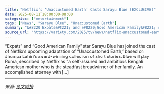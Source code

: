 ```yaml
---
title: "Netflix’s ‘Unaccustomed Earth’ Casts Sarayu Blue (EXCLUSIVE)"
date: 2025-08-11T18:00:00+08:00
categories: ["entertainment"]
tags: ["News", "Sarayu Blue", "Unaccustomed Earth"]
summary: "&#8220;Expats&#8221; and &#8220;Good American Family&#8221; star Sarayu Blue has joined the cast of Netflix&#8217;s upcoming adaptation of &#8220;Unaccustomed Earth,&#8221; based on Jhumpa Lahiri&#821"
source_url: "https://variety.com/2025/tv/news/netflix-unaccustomed-earth-cast-sarayu-blue-1236486775/"
---
```


&#8220;Expats&#8221; and &#8220;Good American Family&#8221; star Sarayu Blue has joined the cast of Netflix&#8217;s upcoming adaptation of &#8220;Unaccustomed Earth,&#8221; based on Jhumpa Lahiri&#8217;s award-winning collection of short stories. Blue will play Ruma, described by Netflix as &#8220;a self-assured and ambitious Bengali American mother who is the steadfast breadwinner of her family. An accomplished attorney with [&#8230;]

---

*来源: [原文链接](https://variety.com/2025/tv/news/netflix-unaccustomed-earth-cast-sarayu-blue-1236486775/)*

